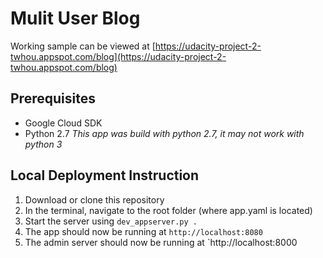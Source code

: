 # Mulit User Blog

Working sample can be viewed at [https://udacity-project-2-twhou.appspot.com/blog](https://udacity-project-2-twhou.appspot.com/blog)

## Prerequisites
- Google Cloud SDK
- Python 2.7
*This app was build with python 2.7, it may not work with python 3*

## Local Deployment Instruction
1. Download or clone this repository
2. In the terminal, navigate to the root folder (where app.yaml is located)
3. Start the server using `dev_appserver.py .`
4. The app should now be running at `http://localhost:8080`
5. The admin server should now be running at `http://localhost:8000